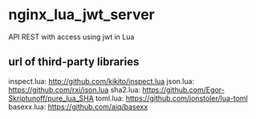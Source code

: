 # nginx_lua_jwt_server

API REST with access using jwt in Lua

## url of third-party libraries

inspect.lua: http://github.com/kikito/inspect.lua
json.lua: https://github.com/rxi/json.lua
sha2.lua: https://github.com/Egor-Skriptunoff/pure_lua_SHA
toml.lua: https://github.com/jonstoler/lua-toml
basexx.lua: https://github.com/aiq/basexx